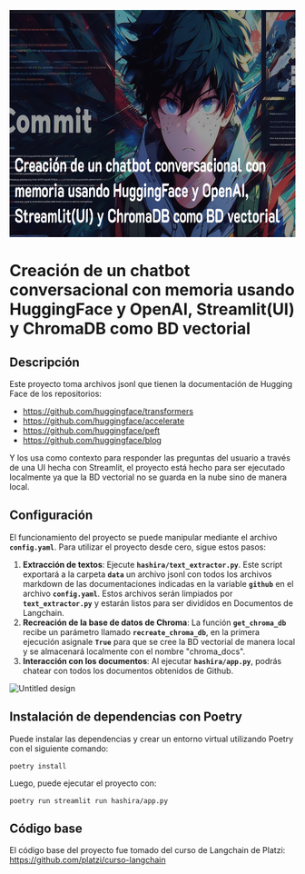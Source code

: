 <p align="center">
  <img src="images/Group 2.png" width="761" height="400">
</p>

# Creación de un chatbot conversacional con memoria usando HuggingFace y OpenAI, Streamlit(UI) y ChromaDB como BD vectorial

## **Descripción**

Este proyecto toma archivos jsonl que tienen la documentación de Hugging Face de los repositorios:

- https://github.com/huggingface/transformers
- https://github.com/huggingface/accelerate
- https://github.com/huggingface/peft
- https://github.com/huggingface/blog

Y los usa como contexto para responder las preguntas del usuario a través de una UI hecha con Streamlit, el proyecto está hecho para ser ejecutado localmente ya que la BD vectorial no se guarda en la nube sino de manera local.

## **Configuración**

El funcionamiento del proyecto se puede manipular mediante el archivo **`config.yaml`**. Para utilizar el proyecto desde cero, sigue estos pasos:

1. **Extracción de textos**: Ejecute **`hashira/text_extractor.py`**. Este script exportará a la carpeta **`data`** un archivo jsonl con todos los archivos markdown de las documentaciones indicadas en la variable **`github`** en el archivo **`config.yaml`**. Estos archivos serán limpiados por **`text_extractor.py`** y estarán listos para ser divididos en Documentos de Langchain.
2. **Recreación de la base de datos de Chroma**: La función **`get_chroma_db`** recibe un parámetro llamado **`recreate_chroma_db`**, en la primera ejecución asignale **`True`** para que se cree la BD vectorial de manera local y se almacenará localmente con el nombre "chroma_docs".
3. **Interacción con los documentos**: Al ejecutar **`hashira/app.py`**, podrás chatear con todos los documentos obtenidos de Github.

![Untitled design](https://github.com/nestorxyz/curso-langchain/assets/72099481/71875eb7-9a5d-4735-928c-1dbcf59505b8)


## Instalación de dependencias con Poetry

Puede instalar las dependencias y crear un entorno virtual utilizando Poetry con el siguiente comando:

```shell
poetry install
```

Luego, puede ejecutar el proyecto con:

```shell
poetry run streamlit run hashira/app.py
```

## **Código base**
El código base del proyecto fue tomado del curso de Langchain de Platzi: https://github.com/platzi/curso-langchain


